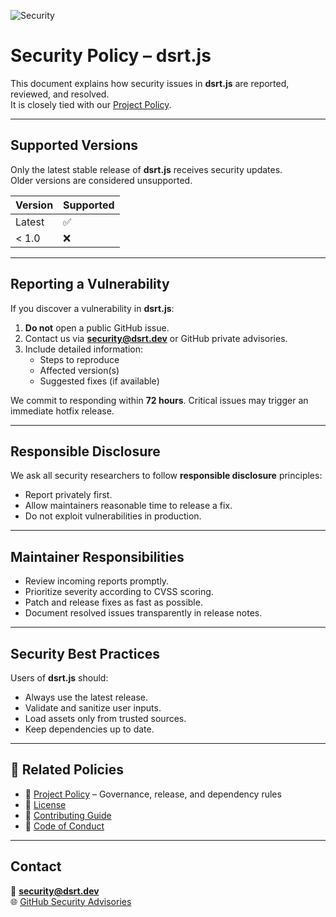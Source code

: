 ![Security](https://img.shields.io/badge/Security-Policy-red.svg)

# Security Policy – dsrt.js

This document explains how security issues in **dsrt.js** are reported, reviewed, and resolved.  
It is closely tied with our [Project Policy](./POLICY.md).

---

## Supported Versions
Only the latest stable release of **dsrt.js** receives security updates.  
Older versions are considered unsupported.

| Version   | Supported |
|-----------|-----------|
| Latest    | ✅        |
| < 1.0     | ❌        |

---

## Reporting a Vulnerability
If you discover a vulnerability in **dsrt.js**:

1. **Do not** open a public GitHub issue.  
2. Contact us via **security@dsrt.dev** or GitHub private advisories.  
3. Include detailed information:
   - Steps to reproduce  
   - Affected version(s)  
   - Suggested fixes (if available)  

We commit to responding within **72 hours**. Critical issues may trigger an immediate hotfix release.

---

## Responsible Disclosure
We ask all security researchers to follow **responsible disclosure** principles:
- Report privately first.  
- Allow maintainers reasonable time to release a fix.  
- Do not exploit vulnerabilities in production.  

---

## Maintainer Responsibilities
- Review incoming reports promptly.  
- Prioritize severity according to CVSS scoring.  
- Patch and release fixes as fast as possible.  
- Document resolved issues transparently in release notes.  

---

## Security Best Practices
Users of **dsrt.js** should:
- Always use the latest release.  
- Validate and sanitize user inputs.  
- Load assets only from trusted sources.  
- Keep dependencies up to date.  

---

## 🔗 Related Policies
- 📘 [Project Policy](./POLICY.md) – Governance, release, and dependency rules  
- 📜 [License](./LICENSE)  
- 🤝 [Contributing Guide](./CONTRIBUTING.md)  
- 📏 [Code of Conduct](./CODE_OF_CONDUCT.md)  

---

## Contact
📧 **security@dsrt.dev**  
🌐 [GitHub Security Advisories](https://github.com/projectmydsrt-bro/yourengine/security/advisories)
